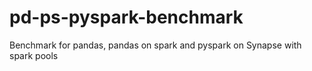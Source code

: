 # pd-ps-pyspark-benchmark
Benchmark for pandas, pandas on spark and pyspark on Synapse with spark pools
